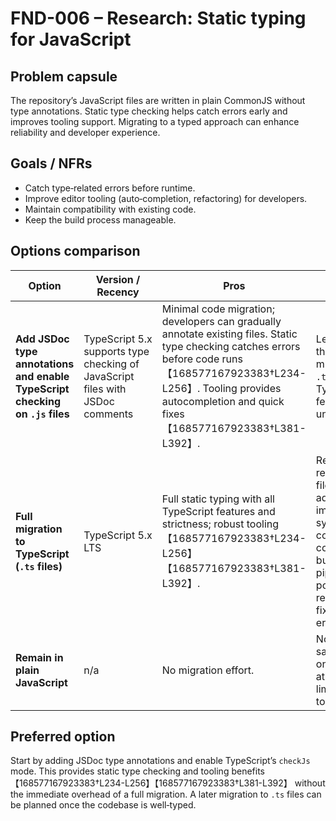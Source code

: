 # FND-006 – Research: Static typing for JavaScript

## Problem capsule

The repository’s JavaScript files are written in plain CommonJS without type
annotations. Static type checking helps catch errors early and improves tooling
support. Migrating to a typed approach can enhance reliability and developer
experience.

## Goals / NFRs

* Catch type‑related errors before runtime.
* Improve editor tooling (auto‑completion, refactoring) for developers.
* Maintain compatibility with existing code.
* Keep the build process manageable.

## Options comparison

| Option | Version / Recency | Pros | Cons | Risks | Migration path |
| --- | --- | --- | --- | --- | --- |
| **Add JSDoc type annotations and enable TypeScript checking on `.js` files** | TypeScript 5.x supports type checking of JavaScript files with JSDoc comments | Minimal code migration; developers can gradually annotate existing files. Static type checking catches errors before code runs【168577167923383†L234-L256】. Tooling provides autocompletion and quick fixes【168577167923383†L381-L392】. | Less strict than migrating to `.ts`; some TypeScript features unavailable. | Low: mis‑annotations may cause false positives. | Write JSDoc annotations; configure `tsconfig.json` with `allowJs` and `checkJs`; run `tsc --noEmit` in CI. |
| **Full migration to TypeScript (`.ts` files)** | TypeScript 5.x LTS | Full static typing with all TypeScript features and strictness; robust tooling【168577167923383†L234-L256】【168577167923383†L381-L392】. | Requires renaming files, adjusting import/export syntax, configuring compiler and build pipeline; potential refactoring to fix type errors. | Medium: significant time investment; may surface hidden bugs requiring fixes. | Create `tsconfig.json`, rename `.js` to `.ts`, update code to use ES modules or adjust import syntax; compile with `tsc`. |
| **Remain in plain JavaScript** | n/a | No migration effort. | No type safety; errors only detected at runtime; limited tooling. | High: potential runtime bugs and poor developer experience. | None. |

## Preferred option

Start by adding JSDoc type annotations and enable TypeScript’s `checkJs` mode. This
provides static type checking and tooling benefits【168577167923383†L234-L256】【168577167923383†L381-L392】
without the immediate overhead of a full migration. A later migration to `.ts`
files can be planned once the codebase is well‑typed.